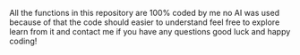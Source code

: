 All the functions in this repository are 100% coded by me no AI was used because of that the code should  easier to understand
feel free to explore learn from it and contact me if you have any questions
good luck and happy coding!

